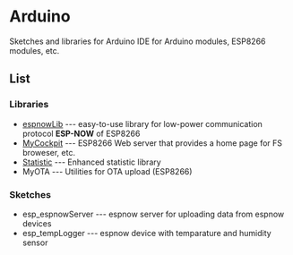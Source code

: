 # Arduino
Sketches and libraries for Arduino IDE for Arduino modules, ESP8266 modules, etc.

## List
### Libraries

* [espnowLib](libraries/espnowLib) --- easy-to-use library for low-power communication protocol **ESP-NOW** of ESP8266
* [MyCockpit](libraiees/MyCockpit) --- ESP8266 Web server that provides a home page for FS broweser, etc.
* [Statistic](libraries/Statistic) --- Enhanced statistic library
* MyOTA --- Utilities for OTA upload (ESP8266)

### Sketches
* esp_espnowServer --- espnow server for uploading data from espnow devices
* esp_tempLogger --- espnow device with temparature and humidity sensor
